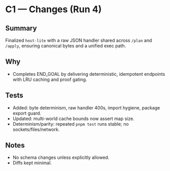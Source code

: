 # C1 — Changes (Run 4)

## Summary
Finalized `host-lite` with a raw JSON handler shared across `/plan` and `/apply`, ensuring canonical bytes and a unified exec path.

## Why
- Completes END_GOAL by delivering deterministic, idempotent endpoints with LRU caching and proof gating.

## Tests
- Added: byte determinism, raw handler 400s, import hygiene, package export guard.
- Updated: multi-world cache bounds now assert map size.
- Determinism/parity: repeated `pnpm test` runs stable; no sockets/files/network.

## Notes
- No schema changes unless explicitly allowed.
- Diffs kept minimal.
